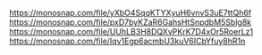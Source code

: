 https://monosnap.com/file/yXbO4SqqKTYXyuH6vnvS3uE7ttQh6f
https://monosnap.com/file/pxD7byKZaR6GahsHtSnpdbM5Sblg8k
https://monosnap.com/file/UUhLB3H8DQXvPKrK7D4xOr5RoerLz1
https://monosnap.com/file/Iqv1Egp6acmbU3kuV6ICbYfuy8hR1n
